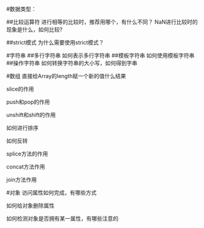 #数据类型：

##比较运算符 进行相等的比较时，推荐用哪个，有什么不同？
NaN进行比较时的现象是什么，如何比较?

##strict模式
为什么需要使用strict模式？

#字符串
##多行字符串
如何表示多行字符串
##模板字符串
如何使用模板字符串
##操作字符串
如何转换字符串的大小写，如何得到字串

#数组
直接给Array的length赋一个新的值什么结果

slice的作用

push和pop的作用

unshift和shift的作用

如何进行排序

如何反转

splice方法的作用

concat方法作用

join方法作用

#对象
访问属性如何完成，有哪些方式

如何给对象删除属性

如何检测对象是否拥有某一属性，有哪些注意的



